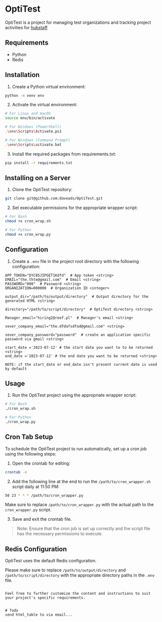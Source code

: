 # OptiTest

OptiTest is a project for managing test organizations and tracking project activities for [hubstaff](https://developer.hubstaff.com/docs/hubstaff_v2#!/activities/getV2OrganizationsOrganizationIdActivitiesDaily)

## Requirements
- Python
- Redis

## Installation

1. Create a Python virtual environment:

```bash
python -m venv env
```

2. Activate the virtual environment:

```bash
# For Linux and macOS
source env/bin/activate

# For Windows (PowerShell)
.\env\Scripts\Activate.ps1

# For Windows (Command Prompt)
.\env\Scripts\activate.bat
```

3. Install the required packages from requirements.txt:

```bash
pip install -r requirements.txt
```

## Installing on a Server

1. Clone the OptiTest repository:

```bash
git clone git@github.com:daveads/OptiTest.git
```

2. Set executable permissions for the appropriate wrapper script:

```bash
# For Bash
chmod +x cron_wrap.sh

# For Python
chmod +x cron_wrap.py
```

## Configuration

1. Create a `.env` file in the project root directory with the following configuration:

```
APP_TOKEN="DYC85JIPGET1Kdfd"  # App token <string>
EMAIL="the.thte@gmail.com"  # Email <string>
PASSWORD="000"  # Password <string>
ORGANIZATION=000000  # Organization ID <integer>

output_dir="/path/to/output/directory"  # Output directory for the generated HTML <string>

directory="/path/to/script/directory"  # OptiTest directory <string>

Manager_email="hiring2@reef.pl"  # Manager's email <string>

sever_company_email="the.dfdafsdfad@gmail.com" <string>

sever_company_password="password"  # create an application specific password via gmail <string>

start_date ='2023-07-12' # the start date you want to to be returned <string>
end_date ='2023-07-12' # the end date you want to be returned <string>

NOTE: if the start_date or end_date isn't present current date is used by default

```

## Usage

1. Run the OptiTest project using the appropriate wrapper script:

```bash
# For Bash
./cron_wrap.sh

# For Python
./cron_wrap.py
```

## Cron Tab Setup

To schedule the OptiTest project to run automatically, set up a cron job using the following steps:

1. Open the crontab for editing:
```bash
crontab -e
```

2. Add the following line at the end to run the `/path/to/cron_wrapper.sh` script daily at 11:50 PM:
```bash
50 23 * * * /path/to/cron_wrapper.py
```
Make sure to replace `/path/to/cron_wrapper.py` with the actual path to the `cron_wrapper.py` script.

3. Save and exit the crontab file.

> Note: Ensure that the cron job is set up correctly and the script file has the necessary permissions to execute.

## Redis Configuration

OptiTest uses the default Redis configuration.

Please make sure to replace `/path/to/output/directory` and `/path/to/script/directory` with the appropriate directory paths in the `.env` file.
```

Feel free to further customize the content and instructions to suit your project's specific requirements.


# Todo
send html_table to via email...